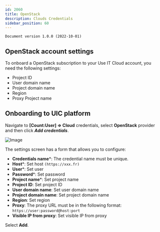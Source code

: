 ```yaml
---
id: 2060
title: OpenStack
description: Clouds Credentials
sidebar_position: 60
---
```


```
Document version 1.0.0 (2022-10-01)
```

## OpenStack account settings
To onboard a OpenStack subscription to your Use IT Cloud account, you need the following settings: 
- Project ID 
- User domain name 
- Project domain name
- Region
- Proxy Project name

## Onboarding to UIC platform
Navigate to **[Count:User] => Cloud** credentials, select **OpenStack** provider and then click ***Add credentials***.


![Image](/img_UIC_Provider_Cred_Settings/openstackimage010.png#bordered)

The settings screen has a form that allows you to configure:

- **Credentials name***: The credential name must be unique.
- **Host***: Set host ```(https://xxx.fr)```
- **User***: Set user
- **Password***: Set password
- **Project name***: Set project name
- **Project ID**: Set project ID
- **User domain name**: Set user domain name
- **Project domain name**: Set project domain name
- **Region**: Set region
- **Proxy**: The proxy URL must be in the following format: ```https://user:password@host:port```
- **Visible IP from proxy**: Set visible IP from proxy

Select **Add**.
